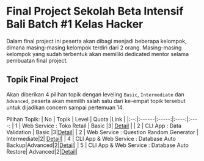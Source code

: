 
# Final Project Sekolah Beta Intensif Bali Batch #1 Kelas Hacker

Dalam final project ini peserta akan dibagi menjadi beberapa kelompok, dimana masing-masing kelompok terdiri dari 2 orang. Masing-masing kelompok yang sudah terbentuk akan memiliki dedicated mentor selama pembuatan final project. 

## Topik Final Project

Akan diberikan 4 pilihan topik dengan leveling `Basic`, `Intermediate` dan `Advanced`, peserta akan memilih salah satu dari ke-empat topik tersebut untuk dijadikan concern sampai pertemuan 14.

Pilihan Topik:
| No | Topik | Level | Quota |Link |
|:--:|:------|:-----:|:----:|:----:
| 1 | Web Service : Toko Retail | Basic |3| [Detail](https://github.com/btwedutech/kelas-beta-golang/blob/main/final-project/topik-1.md) |
| 2 |  CLI App : Data Validation | Basic |3|[Detail](https://github.com/btwedutech/kelas-beta-golang/final-project/topik-3.md)|
| 2 | Web Service : Question Random Generator | Intermediate|2| [Detail](https://github.com/btwedutech/kelas-beta-golang/final-project/topik-2.md)|
| 4 | CLI App & Web Service : Database Auto Backup|Advanced|2|[Detail](https://github.com/btwedutech/kelas-beta-golang/final-project/topik-3.md)|
| 5 | CLI App & Web Service : Database Auto Restore| Advanced|2|[Detail](https://github.com/btwedutech/kelas-beta-golang/final-project/topik-3.md)|




